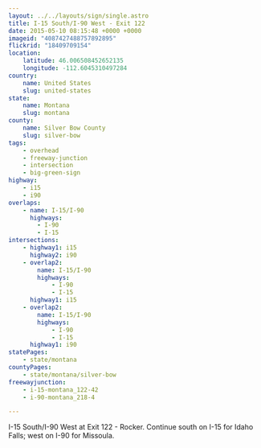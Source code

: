 ```yaml
---
layout: ../../layouts/sign/single.astro
title: I-15 South/I-90 West - Exit 122
date: 2015-05-10 08:15:48 +0000 +0000
imageid: "4087427488757892895"
flickrid: "18409709154"
location:
    latitude: 46.006508452652135
    longitude: -112.6045310497284
country:
    name: United States
    slug: united-states
state:
    name: Montana
    slug: montana
county:
    name: Silver Bow County
    slug: silver-bow
tags:
    - overhead
    - freeway-junction
    - intersection
    - big-green-sign
highway:
    - i15
    - i90
overlaps:
    - name: I-15/I-90
      highways:
        - I-90
        - I-15
intersections:
    - highway1: i15
      highway2: i90
    - overlap2:
        name: I-15/I-90
        highways:
            - I-90
            - I-15
      highway1: i15
    - overlap2:
        name: I-15/I-90
        highways:
            - I-90
            - I-15
      highway1: i90
statePages:
    - state/montana
countyPages:
    - state/montana/silver-bow
freewayjunction:
    - i-15-montana_122-42
    - i-90-montana_218-4

---
```

I-15 South/I-90 West at Exit 122 - Rocker.  Continue south on I-15 for Idaho Falls; west on I-90 for Missoula.